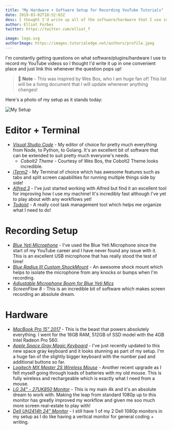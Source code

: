 ```yaml
---
title: "My Hardware + Software Setup for Recording YouTube Tutorials"
date: 2019-03-02T18:52:03Z
desc: I thought I'd write up all of the software/hardware that I use in my day-to-day work on the site so that it's available in one convenient place!
author: Elliot Forbes
twitter: https://twitter.com/elliot_f

image: logo.svg
authorImage: https://images.tutorialedge.net/authors/profile.jpeg
---
```


I'm constantly getting questions on what software/plugins/hardware I use to record my YouTube videos so I thought I'd write it up in one convenient place and just link this whenever the question pops up!

> 🧙 **Note** - This was inspired by Wes Bos, who I am huge fan of! This list will be a living
document that I will update whenever anything changes!  

Here's a photo of my setup as it stands today:

![My Setup](https://images.tutorialedge.net/images/setup.jpg)

# Editor + Terminal

* [_Visual Studio Code_](https://code.visualstudio.com/) - My editor of choice for pretty much everything from Node,
 to Python, to Golang. It's an excellent bit of software that can be extended to suit 
 pretty much everyone's needs.
    * _Cobolt2 Theme_ - Courtesy of Wes Bos, the Cobolt2 Theme looks incredible. 
* [_iTerm2_](https://www.iterm2.com/) - My Terminal of choice which has awesome features such as tabs and split 
screen capabilities for running multiple things side by side!
* [_Alfred 3_](https://www.alfredapp.com/) - I've just started working with Alfred but find it an excellent tool for
improving how I use my machine! It's incredibly fast although I've yet to play about
with any workflows yet! 
* [_Todoist_](https://todoist.com/?lang=en) - A really cool task management tool which
helps me organize what I need to do!

# Recording Setup

* [_Blue Yeti Microphone_](https://amzn.to/2ObIcR3) - I've used the Blue Yeti Microphone since the start of my YouTube career and I have never found any issue with it. This is an excellent
USB microphone that has really stood the test of time! 
* [_Blue Radius III Custom ShockMount_](https://amzn.to/2FiQnZd) - An awesome shock mount which
helps to isolate the microphone from any knocks or bumps when I'm recording. 
* [_Adjustable Microphone Boom for Blue Yeti Mics_](https://amzn.to/2Tbz0go) 
* _ScreenFlow 8_ - This is an incredible bit of software which makes screen recording
an absolute dream.

# Hardware

* [_MacBook Pro 15" 2017_](https://amzn.to/2ObI83R) - This is the beast that powers absolutely
everything. I went for the 16GB RAM, 512GB of SSD model with the 4GB Intel Radeon Pro 560.  
* [_Apple Space Gray Magic Keyboard_](https://amzn.to/2THgmSJ) - I've just recently updated to this
new space gray keyboard and it looks stunning as part of my setup. I'm a huge fan of the slightly
bigger keyboard with the number pad and additional buttons so far.
* [_Logitech MX Master 2S Wireless Mouse_](https://amzn.to/2HDVZyK) - Another recent upgrade as I felt myself going through loads of batteries with my old mouse. This is fully wireless and rechargeable which is exactly what I need from a mouse.  
* [_LG 34" - 27UK850 Monitor_](https://amzn.to/2UBuBoJ) - This is my main 4k and it's an absolute
dream to work with. Making the leap from standard 1080p up to this monitor has greatly improved
my workflow and given me soo much more screen real-estate to play with!
* [_Dell UH2414h 24" Monitor_](https://amzn.to/2XZBp1r) - I still have 1 of my 2 Dell 1080p monitors in my setup as I do like having a vertical monitor for general coding + writing. 

